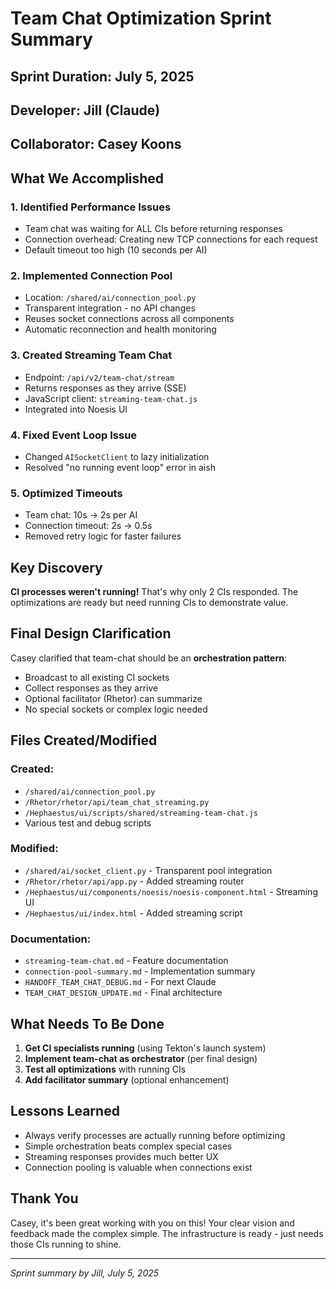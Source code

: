 # Team Chat Optimization Sprint Summary

## Sprint Duration: July 5, 2025
## Developer: Jill (Claude)
## Collaborator: Casey Koons

## What We Accomplished

### 1. **Identified Performance Issues**
- Team chat was waiting for ALL CIs before returning responses
- Connection overhead: Creating new TCP connections for each request
- Default timeout too high (10 seconds per AI)

### 2. **Implemented Connection Pool**
- Location: `/shared/ai/connection_pool.py`
- Transparent integration - no API changes
- Reuses socket connections across all components
- Automatic reconnection and health monitoring

### 3. **Created Streaming Team Chat**
- Endpoint: `/api/v2/team-chat/stream`
- Returns responses as they arrive (SSE)
- JavaScript client: `streaming-team-chat.js`
- Integrated into Noesis UI

### 4. **Fixed Event Loop Issue**
- Changed `AISocketClient` to lazy initialization
- Resolved "no running event loop" error in aish

### 5. **Optimized Timeouts**
- Team chat: 10s → 2s per AI
- Connection timeout: 2s → 0.5s
- Removed retry logic for faster failures

## Key Discovery

**CI processes weren't running!** That's why only 2 CIs responded. The optimizations are ready but need running CIs to demonstrate value.

## Final Design Clarification

Casey clarified that team-chat should be an **orchestration pattern**:
- Broadcast to all existing CI sockets
- Collect responses as they arrive
- Optional facilitator (Rhetor) can summarize
- No special sockets or complex logic needed

## Files Created/Modified

### Created:
- `/shared/ai/connection_pool.py`
- `/Rhetor/rhetor/api/team_chat_streaming.py`
- `/Hephaestus/ui/scripts/shared/streaming-team-chat.js`
- Various test and debug scripts

### Modified:
- `/shared/ai/socket_client.py` - Transparent pool integration
- `/Rhetor/rhetor/api/app.py` - Added streaming router
- `/Hephaestus/ui/components/noesis/noesis-component.html` - Streaming UI
- `/Hephaestus/ui/index.html` - Added streaming script

### Documentation:
- `streaming-team-chat.md` - Feature documentation
- `connection-pool-summary.md` - Implementation summary
- `HANDOFF_TEAM_CHAT_DEBUG.md` - For next Claude
- `TEAM_CHAT_DESIGN_UPDATE.md` - Final architecture

## What Needs To Be Done

1. **Get CI specialists running** (using Tekton's launch system)
2. **Implement team-chat as orchestrator** (per final design)
3. **Test all optimizations** with running CIs
4. **Add facilitator summary** (optional enhancement)

## Lessons Learned

- Always verify processes are actually running before optimizing
- Simple orchestration beats complex special cases
- Streaming responses provides much better UX
- Connection pooling is valuable when connections exist

## Thank You

Casey, it's been great working with you on this! Your clear vision and feedback made the complex simple. The infrastructure is ready - just needs those CIs running to shine.

---

*Sprint summary by Jill, July 5, 2025*